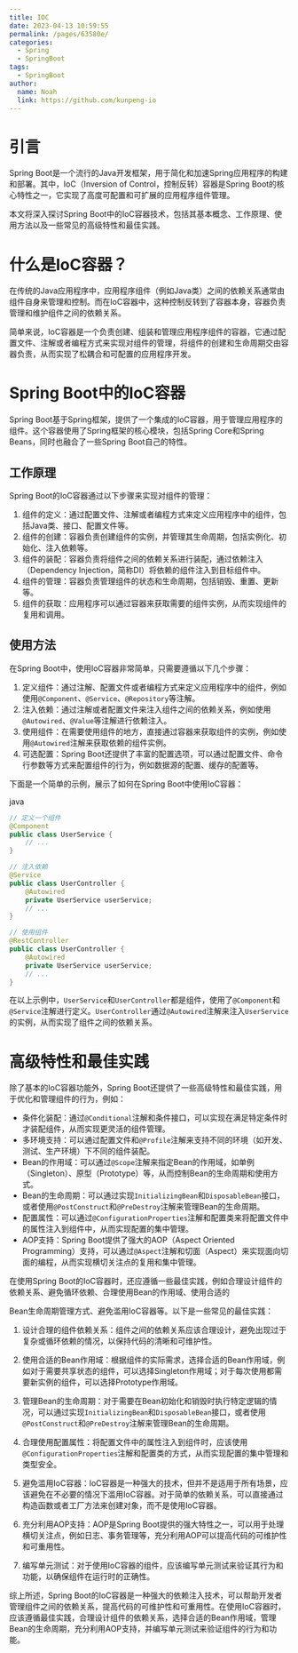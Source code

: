 ```yaml
---
title: IOC
date: 2023-04-13 10:59:55
permalink: /pages/63580e/
categories:
  - Spring
  - SpringBoot
tags:
  - SpringBoot
author: 
  name: Noah
  link: https://github.com/kunpeng-io
---
```


引言
==

Spring Boot是一个流行的Java开发框架，用于简化和加速Spring应用程序的构建和部署。其中，IoC（Inversion of Control，控制反转）容器是Spring Boot的核心特性之一，它实现了高度可配置和可扩展的应用程序组件管理。

本文将深入探讨Spring Boot中的IoC容器技术，包括其基本概念、工作原理、使用方法以及一些常见的高级特性和最佳实践。

什么是IoC容器？
=========

在传统的Java应用程序中，应用程序组件（例如Java类）之间的依赖关系通常由组件自身来管理和控制。而在IoC容器中，这种控制反转到了容器本身，容器负责管理和维护组件之间的依赖关系。

简单来说，IoC容器是一个负责创建、组装和管理应用程序组件的容器，它通过配置文件、注解或者编程方式来实现对组件的管理，将组件的创建和生命周期交由容器负责，从而实现了松耦合和可配置的应用程序开发。

Spring Boot中的IoC容器
==================

Spring Boot基于Spring框架，提供了一个集成的IoC容器，用于管理应用程序的组件。这个容器使用了Spring框架的核心模块，包括Spring Core和Spring Beans，同时也融合了一些Spring Boot自己的特性。

工作原理
----

Spring Boot的IoC容器通过以下步骤来实现对组件的管理：

1.  组件的定义：通过配置文件、注解或者编程方式来定义应用程序中的组件，包括Java类、接口、配置文件等。
2.  组件的创建：容器负责创建组件的实例，并管理其生命周期，包括实例化、初始化、注入依赖等。
3.  组件的装配：容器负责将组件之间的依赖关系进行装配，通过依赖注入（Dependency Injection，简称DI）将依赖的组件注入到目标组件中。
4.  组件的管理：容器负责管理组件的状态和生命周期，包括销毁、重置、更新等。
5.  组件的获取：应用程序可以通过容器来获取需要的组件实例，从而实现组件的复用和调用。

使用方法
----

在Spring Boot中，使用IoC容器非常简单，只需要遵循以下几个步骤：

1.  定义组件：通过注解、配置文件或者编程方式来定义应用程序中的组件，例如使用`@Component`、`@Service`、`@Repository`等注解。
2. 注入依赖：通过注解或者配置文件来注入组件之间的依赖关系，例如使用`@Autowired`、`@Value`等注解进行依赖注入。
3. 使用组件：在需要使用组件的地方，直接通过容器来获取组件的实例，例如使用`@Autowired`注解来获取依赖的组件实例。
4.  可选配置：Spring Boot还提供了丰富的配置选项，可以通过配置文件、命令行参数等方式来配置组件的行为，例如数据源的配置、缓存的配置等。

下面是一个简单的示例，展示了如何在Spring Boot中使用IoC容器：

java

```java
// 定义一个组件
@Component
public class UserService {
    // ...
}

// 注入依赖
@Service
public class UserController {
    @Autowired
    private UserService userService;
    // ...
}

// 使用组件
@RestController
public class UserController {
    @Autowired
    private UserService userService;
    // ...
}
```

在以上示例中，`UserService`和`UserController`都是组件，使用了`@Component`和`@Service`注解进行定义。`UserController`通过`@Autowired`注解来注入`UserService`的实例，从而实现了组件之间的依赖关系。

高级特性和最佳实践
=========

除了基本的IoC容器功能外，Spring Boot还提供了一些高级特性和最佳实践，用于优化和管理组件的行为，例如：

*   条件化装配：通过`@Conditional`注解和条件接口，可以实现在满足特定条件时才装配组件，从而实现更灵活的组件管理。
*   多环境支持：可以通过配置文件和`@Profile`注解来支持不同的环境（如开发、测试、生产环境）下不同的组件装配。
*   Bean的作用域：可以通过`@Scope`注解来指定Bean的作用域，如单例（Singleton）、原型（Prototype）等，从而控制Bean的生命周期和使用方式。
*   Bean的生命周期：可以通过实现`InitializingBean`和`DisposableBean`接口，或者使用`@PostConstruct`和`@PreDestroy`注解来管理Bean的生命周期。
*   配置属性：可以通过`@ConfigurationProperties`注解和配置类来将配置文件中的属性注入到组件中，从而实现配置的集中管理。
*   AOP支持：Spring Boot提供了强大的AOP（Aspect Oriented Programming）支持，可以通过`@Aspect`注解和切面（Aspect）来实现面向切面的编程，从而实现横切关注点的复用和集中管理。

在使用Spring Boot的IoC容器时，还应遵循一些最佳实践，例如合理设计组件的依赖关系、避免循环依赖、合理使用Bean的作用域、使用合适的


Bean生命周期管理方式、避免滥用IoC容器等。以下是一些常见的最佳实践：

1.  设计合理的组件依赖关系：组件之间的依赖关系应该合理设计，避免出现过于复杂或循环依赖的情况，以保持代码的清晰和可维护性。

2.  使用合适的Bean作用域：根据组件的实际需求，选择合适的Bean作用域，例如对于需要共享状态的组件，可以选择Singleton作用域；对于每次使用都需要新实例的组件，可以选择Prototype作用域。

3.  管理Bean的生命周期：对于需要在Bean初始化和销毁时执行特定逻辑的情况，可以通过实现`InitializingBean`和`DisposableBean`接口，或者使用`@PostConstruct`和`@PreDestroy`注解来管理Bean的生命周期。

4.  合理使用配置属性：将配置文件中的属性注入到组件时，应该使用`@ConfigurationProperties`注解和配置类的方式，从而实现配置的集中管理和类型安全。

5.  避免滥用IoC容器：IoC容器是一种强大的技术，但并不是适用于所有场景，应该避免在不必要的情况下滥用IoC容器。对于简单的依赖关系，可以直接通过构造函数或者工厂方法来创建对象，而不是使用IoC容器。

6.  充分利用AOP支持：AOP是Spring Boot提供的强大特性之一，可以用于处理横切关注点，例如日志、事务管理等，充分利用AOP可以提高代码的可维护性和可重用性。

7.  编写单元测试：对于使用IoC容器的组件，应该编写单元测试来验证其行为和功能，以确保组件在运行时的正确性。


综上所述，Spring Boot的IoC容器是一种强大的依赖注入技术，可以帮助开发者管理组件之间的依赖关系，提高代码的可维护性和可重用性。在使用IoC容器时，应该遵循最佳实践，合理设计组件的依赖关系，选择合适的Bean作用域，管理Bean的生命周期，充分利用AOP支持，并编写单元测试来验证组件的行为和功能。